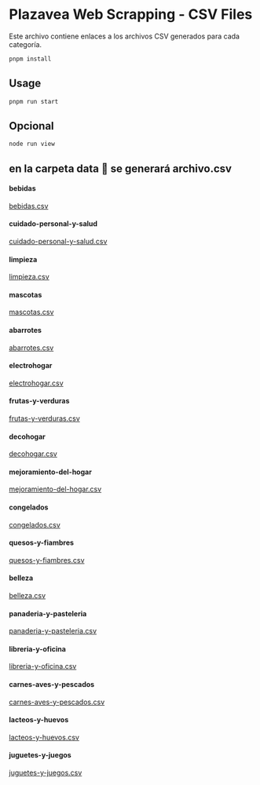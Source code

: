 # Plazavea Web Scrapping - CSV Files

Este archivo contiene enlaces a los archivos CSV generados para cada categoría.

```bash
pnpm install
```

## Usage

```bash
pnpm run start
```


## Opcional
```bash
node run view
```

## en la carpeta data 📁 se generará archivo.csv 
#### bebidas
[bebidas.csv](data/bebidas.csv)

#### cuidado-personal-y-salud
[cuidado-personal-y-salud.csv](data/cuidado-personal-y-salud.csv)

#### limpieza
[limpieza.csv](data/limpieza.csv)

#### mascotas
[mascotas.csv](data/mascotas.csv)

#### abarrotes
[abarrotes.csv](data/abarrotes.csv)

#### electrohogar
[electrohogar.csv](data/electrohogar.csv)

#### frutas-y-verduras
[frutas-y-verduras.csv](data/frutas-y-verduras.csv)

#### decohogar
[decohogar.csv](data/decohogar.csv)

#### mejoramiento-del-hogar
[mejoramiento-del-hogar.csv](data/mejoramiento-del-hogar.csv)

#### congelados
[congelados.csv](data/congelados.csv)

#### quesos-y-fiambres
[quesos-y-fiambres.csv](data/quesos-y-fiambres.csv)

#### belleza
[belleza.csv](data/belleza.csv)

#### panaderia-y-pasteleria
[panaderia-y-pasteleria.csv](data/panaderia-y-pasteleria.csv)

#### libreria-y-oficina
[libreria-y-oficina.csv](data/libreria-y-oficina.csv)

#### carnes-aves-y-pescados
[carnes-aves-y-pescados.csv](data/carnes-aves-y-pescados.csv)

#### lacteos-y-huevos
[lacteos-y-huevos.csv](data/lacteos-y-huevos.csv)

#### juguetes-y-juegos
[juguetes-y-juegos.csv](data/juguetes-y-juegos.csv)


